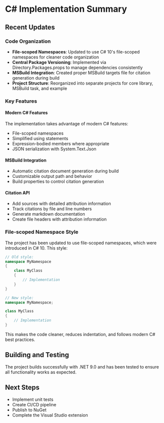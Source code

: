 # C# Implementation Summary

## Recent Updates

### Code Organization
- **File-scoped Namespaces**: Updated to use C# 10's file-scoped namespaces for cleaner code organization
- **Central Package Versioning**: Implemented via Directory.Packages.props to manage dependencies consistently
- **MSBuild Integration**: Created proper MSBuild targets file for citation generation during build
- **Project Structure**: Reorganized into separate projects for core library, MSBuild task, and example

### Key Features

#### Modern C# Features
The implementation takes advantage of modern C# features:
- File-scoped namespaces
- Simplified using statements
- Expression-bodied members where appropriate
- JSON serialization with System.Text.Json

#### MSBuild Integration
- Automatic citation document generation during build
- Customizable output path and behavior
- Build properties to control citation generation

#### Citation API
- Add sources with detailed attribution information
- Track citations by file and line numbers
- Generate markdown documentation
- Create file headers with attribution information

### File-scoped Namespace Style
The project has been updated to use file-scoped namespaces, which were introduced in C# 10. This style:

```csharp
// Old style:
namespace MyNamespace
{
    class MyClass
    {
        // Implementation
    }
}

// New style:
namespace MyNamespace;

class MyClass
{
    // Implementation
}
```

This makes the code cleaner, reduces indentation, and follows modern C# best practices.

## Building and Testing
The project builds successfully with .NET 9.0 and has been tested to ensure all functionality works as expected.

## Next Steps
- Implement unit tests
- Create CI/CD pipeline
- Publish to NuGet
- Complete the Visual Studio extension
